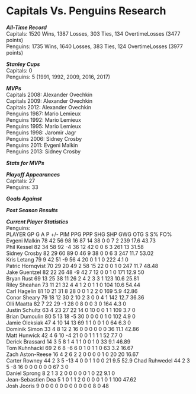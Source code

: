 # Capitals Vs. Penguins Research

***All-Time Record***<br />
Capitals: 1520 Wins, 1387 Losses, 303 Ties, 134 OvertimeLosses (3477 points)<br />
Penguins: 1735 Wins, 1640 Losses, 383 Ties, 124 OvertimeLosses (3977 points)<br />

***Stanley Cups***<br />
Capitals: 0<br />
Penguins: 5 (1991, 1992, 2009, 2016, 2017)<br />

***MVPs***<br />
Capitals 2008: Alexander Ovechkin<br />
Capitals 2009: Alexander Ovechkin<br />
Capitals 2012: Alexander Ovechkin<br />
Penguins 1987: Mario Lemieux <br />
Penguins 1992: Mario Lemieux<br />
Penguins 1995: Mario Lemieux<br />
Penguins 1998: Jaromir Jagr<br />
Penguins 2006: Sidney Crosby<br />
Penguins 2011: Evgeni Malkin<br />
Penguins 2013: Sidney Crosby<br />

***Stats for MVPs***<br />


***Playoff Appearances***<br />
Capitals: 27<br />
Penguins: 33<br />

***Goals Against***<br />


***Post Season Results***<br />


***Current Player Statistics***<br />
         Penguins:     <br />
 PLAYER             GP G A P +/- PIM PPG PPP SHG SHP GWG OTG S S% FO%<br />
 Evgeni Malkin      78	42	56	98	16	87	14	38	0	0	7	2	239	17.6	43.73<br />
 Phil Kessel	      82	34	58	92	-4	36	12	42	0	0	6	3	261	13	31.58<br />
 Sidney Crosby	    82	29	60	89	0	46	9	38	0	0	6	3	247	11.7	53.02<br />
 Kris Letang	      79	9	42	51	-9	56	4	20	0	1	1	0	222	4.1	0<br />
 Patric Hornqvist	  70	29	20	49	2	58	15	22	0	0	1	0	247	11.7	48.48<br />
 Jake Guentzel    	82	22	26	48	-9	42	7	12	0	0	1	0	171	12.9	50<br />
 Bryan Rust	        69	13	25	38	11	26	2	4	2	3	3	1	123	10.6	25.81<br />
 Riley Sheahan	    73	11	21	32	4	4	1	2	0	1	1	0	104	10.6	54.44<br />
 Carl Hagelin	      81	10	21	31	8	28	0	0	1	2	2	0	169	5.9	42.86<br />
 Conor Sheary	      79	18	12	30	2	10	2	3	0	0	4	1	142	12.7	36.36<br />
 Olli Maatta	      82	7	22	29	-1	28	0	8	0	0	3	0	164	4.3	0<br />
 Justin Schultz	    63	4	23	27	22	14	0	10	0	0	1	1	109	3.7	0<br />
 Brian Dumoulin	    80	5	13	18	-5	30	0	0	0	0	1	0	102	4.9	0<br />
 Jamie Oleksiak	    47	4	10	14	13	69	1	1	0	0	1	0	64	6.3	0<br />
 Dominik Simon	    33	4	8	12	2	16	0	0	0	0	0	0	36	11.1	42.86<br />
 Matt Hunwick	      42	4	6	10	-4	21	0	0	1	1	1	1	52	7.7	0<br />
 Derick Brassard	  14	3	5	8	1	4	1	1	0	0	1	0	33	9.1	46.89<br />
 Tom Kuhnhackl	    69	2	6	8	-6	6	0	1	0	1	1	0	63	3.2	16.67<br />
 Zach Aston-Reese	  16	4	2	6	2	2	0	0	0	0	1	0	20	20	16.67<br />
 Carter Rowney	    44	2	3	5	-13	4	0	0	1	1	0	0	21	9.5	52.9
 Chad Ruhwedel 44	2	3	5	-8	16	0	0	0	0	0	0	67	3	0<br />
 Daniel Sprong	8	2	1	3	2	0	0	0	0	0	1	0	22	9.1	0<br />
 Jean-Sebastien Dea	5	1	0	1	1	2	0	0	0	0	1	0	1	100	47.62<br />
 Josh Jooris	9	0	0	0	0	0	0	0	0	0	0	0	8	0	48<br />
